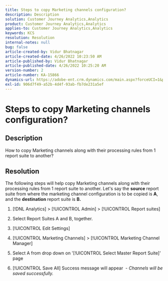 ```yaml
---
title: Steps to copy Marketing channels configuration?
description: Description
solution: Customer Journey Analytics,Analytics
product: Customer Journey Analytics,Analytics
applies-to: Customer Journey Analytics,Analytics
keywords: KCS
resolution: Resolution
internal-notes: null
bug: false
article-created-by: Vidur Bhatnagar
article-created-date: 4/26/2022 10:23:50 AM
article-published-by: Vidur Bhatnagar
article-published-date: 4/26/2022 10:25:20 AM
version-number: 2
article-number: KA-15866
dynamics-url: https://adobe-ent.crm.dynamics.com/main.aspx?forceUCI=1&pagetype=entityrecord&etn=knowledgearticle&id=00f23cf1-4ac5-ec11-a7b6-0022480a1004
exl-id: 906d7f49-a52b-4d4f-93ab-fb7de231a5ef
---
```

# Steps to copy Marketing channels configuration?

## Description


How to copy Marketing channels along with their processing rules from 1 report suite to another?


## Resolution


The following steps will help copy Marketing channels along with their processing rules from 1 report suite to another. Let's say the <b>source </b>report suite from where the marketing channel configuration is to be copied is <b>A</b>, and the <b>destination </b>report suite is <b>B.</b>

1. [!DNL Analytics] > [!UICONTROL Admin] > [!UICONTROL Report suites]

2. Select Report Suites A and B, together.

3. [!UICONTROL Edit Settings]

4. [!UICONTROL Marketing Channels] > [!UICONTROL Marketing Channel Manager]

5. Select A from drop down on '[!UICONTROL Select Master Report Suite]' page

6. [!UICONTROL Save All]  Success message will appear  - *Channels will be saved successfully.*
